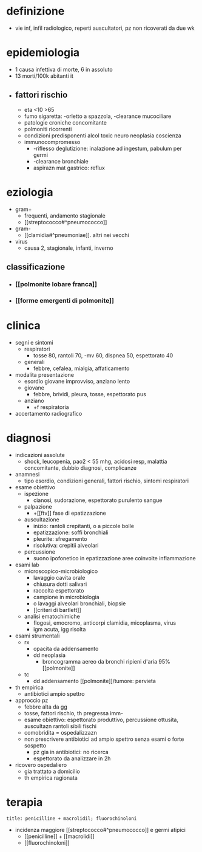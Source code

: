 # definizione
- vie inf, infil radiologico, reperti auscultatori, pz non ricoverati da due wk

# epidemiologia
- 1 causa infettiva di morte, 6 in assoluto
- 13 morti/100k abitanti it
- ## fattori rischio
	- eta <10 >65
	- fumo sigaretta: -orletto a spazzola, -clearance mucociliare
	- patologie croniche concomitante
	- polmoniti ricorrenti
	- condizioni predisponenti alcol toxic neuro neoplasia coscienza
	- immunocompromesso
		- -riflesso deglutizione: inalazione ad ingestum, pabulum per germi
		- -clearance bronchiale
		- aspirazn mat gastrico: reflux

# eziologia
- gram+
	- frequenti, andamento stagionale
	- [[streptococco#^pneumococco]]
- gram-
	- [[clamidia#^pneumoniae]]. altri nei vecchi
- virus
	- causa 2, stagionale, infanti, inverno
## classificazione
- ### [[polmonite lobare franca]]
- ### [[forme emergenti di polmonite]]

# clinica
- segni e sintomi
	- respiratori
		- tosse 80, rantoli 70, -mv 60, dispnea 50, espettorato 40
	- generali
		- febbre, cefalea, mialgia, affaticamento
- modalita presentazione
	- esordio giovane improvviso, anziano lento
	- giovane
		- febbre, brividi, pleura, tosse, espettorato pus
	- anziano
		- +f respiratoria
- accertamento radiografico

# diagnosi
- indicazioni assolute
	- shock, leucopenia, pao2 < 55 mhg, acidosi resp, malattia concomitante, dubbio diagnosi, complicanze
- anamnesi
	- tipo esordio, condizioni generali, fattori rischio, sintomi respiratori
- esame obiettivo
	- ispezione
		- cianosi, sudorazione, espettorato purulento sangue
	- palpazione
		- +[[ftv]] fase di epatizzazione
	- auscultazione
		- inizio: rantoli crepitanti, o a piccole bolle
		- epatizzazione: soffi bronchiali
		- pleurite: sfregamento
		- risolutiva: crepitii alveolari
	- percussione
		- suono ipofonetico in epatizzazione aree coinvolte infiammazione
- esami lab
	- microscopico-microbiologico
		- lavaggio cavita orale
		- chiusura dotti salivari
		- raccolta espettorato
		- campione in microbiologia
		- o lavaggi alveolari bronchiali, biopsie
		- [[criteri di bartlett]]
	- analisi ematochimiche
		- flogosi, emocromo, anticorpi clamidia, micoplasma, virus
		- igm acuta, igg risolta
- esami strumentali
	- rx
		- opacita da addensamento
		- dd neoplasia
			- broncogramma aereo da bronchi ripieni d'aria 95% [[polmonite]]
	- tc
		- dd addensamento [[polmonite]]/tumore: pervieta
- th empirica
	- antibiotici ampio spettro
- approccio pz
	- febbre alta da gg
	- tosse, fattori rischio, th pregressa imm-
	- esame obiettivo: espettorato produttivo, percussione ottusita, auscultazn rantoli sibili fischi
	- comobridita = ospedalizzazn
	- non prescrivere antibiotici ad ampio spettro senza esami o forte sospetto
		- pz gia in antibiotici: no ricerca
		- espettorato da analizzare in 2h
- ricovero ospedaliero
	- gia trattato a domicilio
	- th empirica ragionata

# terapia
```ad-terapia
title: penicilline + macrolidil; fluorochinoloni
```
- incidenza maggiore [[streptococco#^pneumococco]] e germi atipici
	- [[penicilline]] + [[macrolidi]]
	- [[fluorochinoloni]]
